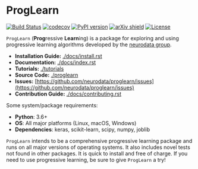 # ProgLearn

[![Build Status](https://travis-ci.org/neurodata/ProgLearn.svg?branch=main)](https://travis-ci.org/neurodata/ProgLearn)
[![codecov](https://codecov.io/gh/neurodata/ProgLearn/branch/main/graph/badge.svg)](https://codecov.io/gh/neurodata/ProgLearn)
[![PyPI version](https://img.shields.io/pypi/v/proglearn.svg)](https://pypi.org/project/proglearn/)
[![arXiv shield](https://img.shields.io/badge/arXiv-2004.12908-red.svg?style=flat)](https://arxiv.org/abs/2004.12908)
[![License](https://img.shields.io/badge/License-MIT-blue)](https://opensource.org/licenses/MIT)

`ProgLearn` (**Prog**ressive **Learn**ing) is a package for exploring and using progressive learning algorithms developed by the [neurodata group](https://neurodata.io).

- **Installation Guide:** [./docs/install.rst](docs/install.rst)
- **Documentation:** [./docs/index.rst](docs/index.rst)
- **Tutorials:** [./tutorials](tutorials)
- **Source Code:** [./proglearn](proglearn)
- **Issues:** [https://github.com/neurodata/proglearn/issues](https://github.com/neurodata/proglearn/issues)
- **Contribution Guide:** [./docs/contributing.rst](./docs/contributing.rst)

Some system/package requirements:
- **Python**: 3.6+
- **OS**: All major platforms (Linux, macOS, Windows)
- **Dependencies**: keras, scikit-learn, scipy, numpy, joblib

`ProgLearn` intends to be a comprehensive progressive learning package and runs on all major versions of operating systems. It also includes novel tests not found in other packages. It is quick to install and free of charge. If you need to use progressive learning, be sure to give `ProgLearn` a try!
